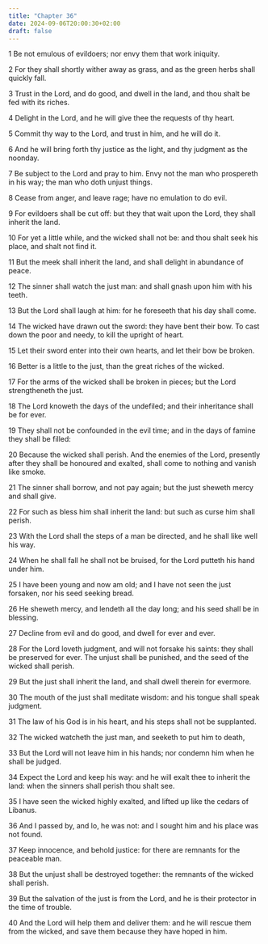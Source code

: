 ```yaml
---
title: "Chapter 36"
date: 2024-09-06T20:00:30+02:00
draft: false
---
```



1 Be not emulous of evildoers; nor envy them that work iniquity.

2 For they shall shortly wither away as grass, and as the green herbs shall quickly fall.

3 Trust in the Lord, and do good, and dwell in the land, and thou shalt be fed with its riches.

4 Delight in the Lord, and he will give thee the requests of thy heart.

5 Commit thy way to the Lord, and trust in him, and he will do it.

6 And he will bring forth thy justice as the light, and thy judgment as the noonday.

7 Be subject to the Lord and pray to him. Envy not the man who prospereth in his way; the man who doth unjust things.

8 Cease from anger, and leave rage; have no emulation to do evil.

9 For evildoers shall be cut off: but they that wait upon the Lord, they shall inherit the land.

10 For yet a little while, and the wicked shall not be: and thou shalt seek his place, and shalt not find it.

11 But the meek shall inherit the land, and shall delight in abundance of peace.

12 The sinner shall watch the just man: and shall gnash upon him with his teeth.

13 But the Lord shall laugh at him: for he foreseeth that his day shall come.

14 The wicked have drawn out the sword: they have bent their bow. To cast down the poor and needy, to kill the upright of heart.

15 Let their sword enter into their own hearts, and let their bow be broken.

16 Better is a little to the just, than the great riches of the wicked.

17 For the arms of the wicked shall be broken in pieces; but the Lord strengtheneth the just.

18 The Lord knoweth the days of the undefiled; and their inheritance shall be for ever.

19 They shall not be confounded in the evil time; and in the days of famine they shall be filled:

20 Because the wicked shall perish. And the enemies of the Lord, presently after they shall be honoured and exalted, shall come to nothing and vanish like smoke.

21 The sinner shall borrow, and not pay again; but the just sheweth mercy and shall give.

22 For such as bless him shall inherit the land: but such as curse him shall perish.

23 With the Lord shall the steps of a man be directed, and he shall like well his way.

24 When he shall fall he shall not be bruised, for the Lord putteth his hand under him.

25 I have been young and now am old; and I have not seen the just forsaken, nor his seed seeking bread.

26 He sheweth mercy, and lendeth all the day long; and his seed shall be in blessing.

27 Decline from evil and do good, and dwell for ever and ever.

28 For the Lord loveth judgment, and will not forsake his saints: they shall be preserved for ever. The unjust shall be punished, and the seed of the wicked shall perish.

29 But the just shall inherit the land, and shall dwell therein for evermore.

30 The mouth of the just shall meditate wisdom: and his tongue shall speak judgment.

31 The law of his God is in his heart, and his steps shall not be supplanted.

32 The wicked watcheth the just man, and seeketh to put him to death,

33 But the Lord will not leave him in his hands; nor condemn him when he shall be judged.

34 Expect the Lord and keep his way: and he will exalt thee to inherit the land: when the sinners shall perish thou shalt see.

35 I have seen the wicked highly exalted, and lifted up like the cedars of Libanus.

36 And I passed by, and lo, he was not: and I sought him and his place was not found.

37 Keep innocence, and behold justice: for there are remnants for the peaceable man.

38 But the unjust shall be destroyed together: the remnants of the wicked shall perish.

39 But the salvation of the just is from the Lord, and he is their protector in the time of trouble.

40 And the Lord will help them and deliver them: and he will rescue them from the wicked, and save them because they have hoped in him.

